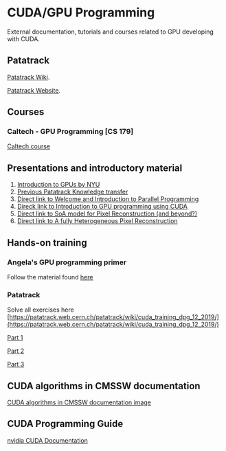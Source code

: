 # CUDA/GPU Programming

External documentation, tutorials and courses related to GPU developing
with CUDA.

## Patatrack

[Patatrack Wiki](https://patatrack.web.cern.ch/patatrack/wiki/).

[Patatrack Website](https://patatrack.web.cern.ch/patatrack/index.html).

## Courses

### Caltech - GPU Programming [CS 179]

[Caltech course](http://courses.cms.caltech.edu/cs179/)

## Presentations and introductory material

1. [Introduction to GPUs by NYU](https://nyu-cds.github.io/python-gpu/02-cuda/)
2. [Previous Patatrack Knowledge transfer](https://indico.cern.ch/event/863657/)
3. [Direct link to Welcome and Introduction to Parallel Programming](https://indico.cern.ch/event/863657/contributions/3666693/attachments/1958928/3254985/introduction_parallel_programming_and_workshop.pdf)
4. [Direck link to Introduction to GPU programming using CUDA](https://indico.cern.ch/event/863657/contributions/3666693/attachments/1958928/3254986/introduction_CUDA_slides.pdf)
5. [Direct link to SoA model for Pixel Reconstruction (and beyond?)](https://indico.cern.ch/event/863657/contributions/3666696/attachments/1959745/3256623/SoAModelforPxReco.pdf)
6. [Direct link to A fully Heterogeneous Pixel Reconstruction](https://indico.cern.ch/event/863657/contributions/3666696/attachments/1959745/3256622/PixelFullHeterogeneousWF.pdf)

## Hands-on training

### Angela's GPU programming primer

Follow the material found [here](../../czangela-tutorial/index.md)

### Patatrack

Solve all exercises here [https://patatrack.web.cern.ch/patatrack/wiki/cuda_training_dpg_12_2019/](https://patatrack.web.cern.ch/patatrack/wiki/cuda_training_dpg_12_2019/)

[Part 1](https://patatrack.web.cern.ch/patatrack/wiki/cuda_training_dpg_12_2019/)

[Part 2](https://patatrack.web.cern.ch/patatrack/wiki/cuda_training_dpg_12_2019_part2/)

[Part 3](https://patatrack.web.cern.ch/patatrack/wiki/cuda_training_dpg_12_2019_part3/)

## CUDA algorithms in CMSSW documentation

[CUDA algorithms in CMSSW documentation image](https://github.com/cms-patatrack/cmssw/blob/master/HeterogeneousCore/CUDACore/README.md)

## CUDA Programming Guide

[nvidia CUDA Documentation](https://docs.nvidia.com/cuda/cuda-c-programming-guide/index.html)
